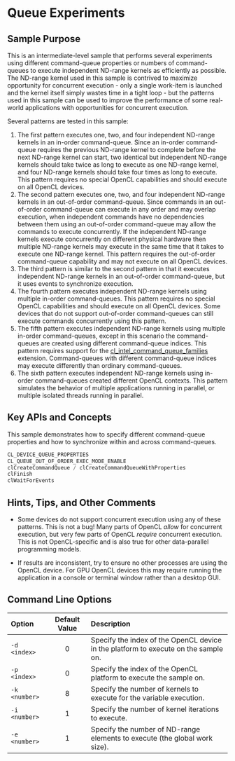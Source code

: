 # Queue Experiments

## Sample Purpose

This is an intermediate-level sample that performs several experiments using different command-queue properties or numbers of command-queues to execute independent ND-range kernels as efficiently as possible.
The ND-range kernel used in this sample is contrived to maximize opportunity for concurrent execution - only a single work-item is launched and the kernel itself simply wastes time in a tight loop - but the patterns used in this sample can be used to improve the performance of some real-world applications with opportunities for concurrent execution.

Several patterns are tested in this sample:

1. The first pattern executes one, two, and four independent ND-range kernels in an in-order command-queue.
Since an in-order command-queue requires the previous ND-range kernel to complete before the next ND-range kernel can start, two identical but independent ND-range kernels should take twice as long to execute as one ND-range kernel, and four ND-range kernels should take four times as long to execute.
This pattern requires no special OpenCL capabilities and should execute on all OpenCL devices.
2. The second pattern executes one, two, and four independent ND-range kernels in an out-of-order command-queue.
Since commands in an out-of-order command-queue can execute in any order and may overlap execution, when independent commands have no dependencies between them using an out-of-order command-queue may allow the commands to execute concurrently.
If the independent ND-range kernels execute concurrently on different physical hardware then multiple ND-range kernels may execute in the same time that it takes to execute one ND-range kernel.
This pattern requires the out-of-order command-queue capability and may not execute on all OpenCL devices.
3. The third pattern is similar to the second pattern in that it executes independent ND-range kernels in an out-of-order command-queue, but it uses events to synchronize execution.
4. The fourth pattern executes independent ND-range kernels using multiple in-order command-queues.
This pattern requires no special OpenCL capabilities and should execute on all OpenCL devices.
Some devices that do not support out-of-order command-queues can still execute commands concurrently using this pattern.
5. The fifth pattern executes independent ND-range kernels using multiple in-order command-queues, except in this scenario the command-queues are created using different command-queue indices.
This pattern requires support for the [cl_intel_command_queue_families](https://www.khronos.org/registry/OpenCL/extensions/intel/cl_intel_command_queue_families.html) extension.
Command-queues with different command-queue indices may execute differently than ordinary command-queues.
6. The sixth pattern executes independent ND-range kernels using in-order command-queues created different OpenCL contexts.
This pattern simulates the behavior of multiple applications running in parallel, or multiple isolated threads running in parallel.

## Key APIs and Concepts

This sample demonstrates how to specify different command-queue properties and how to synchronize within and across command-queues.

```c
CL_DEVICE_QUEUE_PROPERTIES
CL_QUEUE_OUT_OF_ORDER_EXEC_MODE_ENABLE
clCreateCommandQueue / clCreateCommandQueueWithProperties
clFinish
clWaitForEvents
```

## Hints, Tips, and Other Comments

* Some devices do not support concurrent execution using any of these patterns.
This is not a bug!
Many parts of OpenCL _allow_ for concurrent execution, but very few parts of OpenCL _require_ concurrent execution.
This is not OpenCL-specific and is also true for other data-parallel programming models.

* If results are inconsistent, try to ensure no other processes are using the OpenCL device.
For GPU OpenCL devices this may require running the application in a console or terminal window rather than a desktop GUI.

## Command Line Options

| Option | Default Value | Description |
|:--|:-:|:--|
| `-d <index>` | 0 | Specify the index of the OpenCL device in the platform to execute on the sample on.
| `-p <index>` | 0 | Specify the index of the OpenCL platform to execute the sample on.
| `-k <number>` | 8 | Specify the number of kernels to execute for the variable execution.
| `-i <number>` | 1 | Specify the number of kernel iterations to execute.
| `-e <number>` | 1 | Specify the number of ND-range elements to execute (the global work size).

